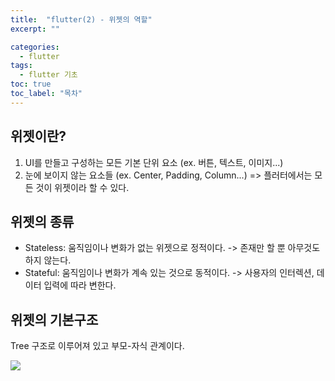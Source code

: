 ```yaml
---
title:  "flutter(2) - 위젯의 역할"
excerpt: ""

categories:
  - flutter
tags:
  - flutter 기초
toc: true
toc_label: "목차"
---
```


## 위젯이란?

1. UI를 만들고 구성하는 모든 기본 단위 요소 (ex. 버튼, 텍스트, 이미지...)
2. 눈에 보이지 않는 요소들 (ex. Center, Padding, Column...)
=> 플러터에서는 모든 것이 위젯이라 할 수 있다.

## 위젯의 종류

- Stateless: 움직임이나 변화가 없는 위젯으로 정적이다. -> 존재만 할 뿐 아무것도 하지 않는다.
- Stateful: 움직임이나 변화가 계속 있는 것으로 동적이다. -> 사용자의 인터렉션, 데이터 입력에 따라 변한다.

## 위젯의 기본구조

Tree 구조로 이루어져 있고 부모-자식 관계이다.


<img src="https://drive.google.com/uc?export=view&id=1BT-VPTZrFZb_JRarJEAaVc-uQTEG62Zb">